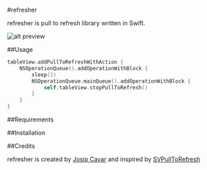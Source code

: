#refresher  

refresher is pull to refresh library written in Swift.

![alt preview](https://raw.githubusercontent.com/jcavar/refresher/master/preview.gif)

##Usage

```swift
tableView.addPullToRefreshWithAction {
	NSOperationQueue().addOperationWithBlock {
    	sleep(2)
        NSOperationQueue.mainQueue().addOperationWithBlock {
        	self.tableView.stopPullToRefresh()
        }
    }
}
```

##Requirements

##Installation

##Credits

refresher is created by [Josip Cavar](https://twitter.com/josip04) and inspired by [SVPullToRefresh](https://github.com/samvermette/SVPullToRefresh/)

